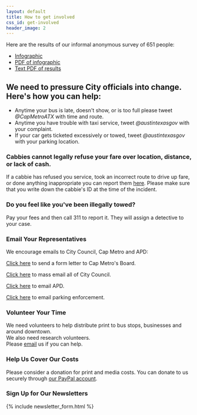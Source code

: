 ```yaml
---
layout: default
title: How to get involved
css_id: get-involved
header_image: 2
---
```


Here are the results of our informal anonymous survey of 651 people:   
* [Infographic](/images/atxssinfographic.png "infographic")    
* [PDF of infographic](/pdf/atxssinfographic.pdf "PDF results")  
* [Text PDF of results](/pdf/surveyresults.pdf "Text PDF of results")  


## We need to pressure City officials into change.  Here's how you can help:


* Anytime your bus is late, doesn't show, or is too full please tweet *@CapMetroATX* with time and route.
* Anytime you have trouble with taxi service, tweet *@austintexasgov* with your complaint.
* If your car gets ticketed excessively or towed, tweet *@austintexasgov* with your parking location.


### Cabbies cannot legally refuse your fare over location, distance, or lack of cash.  
If a cabbie has refused you service, took an incorrect route to drive up fare, or done anything inappropriate you can report them <a href="http://www.austintexas.gov/online-form/ground-transportation-complaint-form" target="_blank">here</a>.  Please make sure that you write down the cabbie's ID at the time of the incident.

### Do you feel like you've been illegally towed? 
Pay your fees and then call 311 to report it.  They will assign a detective to your case.

### Email Your Representatives
We encourage emails to City Council, Cap Metro and APD:

<a href="http://www.atxsaferstreets.org/forms/Cap_Metro/Cap_Metro.php" target="_blank">Click here</a> to send a form letter to Cap Metro's Board.

<a href="http://www.austintexas.gov/mail/all-council-members" target="_blank">Click here</a> to mass email all of City Council.

<a href="http://www.austintexas.gov/email/police3" target="_blank">Click here</a> to email APD.

<a href="http://www.austintexas.gov/email/parking" target="_blank">Click here</a> to email parking enforcement.

 
### Volunteer Your Time
We need volunteers to help distribute print to bus stops, businesses and around downtown.  
We also need research volunteers.   
Please <a href="mailto:volunteer@atxsaferstreets.com" target="_blank">email</a> us if you can help.

### Help Us Cover Our Costs

Please consider a donation for print and media costs. You can donate to us securely through <a href="https://www.paypal.com/cgi-bin/webscr?cmd=_donations&business=EXAUVAETXAG34&lc=US&item_name=ATX%20Safer%20Streets&currency_code=USD&bn=PP%2dDonationsBF%3abtn_donateCC_LG%2egif%3aNonHosted" target="_blank">our PayPal account</a>.

### Sign Up for Our Newsletters

{% include newsletter_form.html %}
